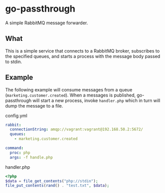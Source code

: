 # go-passthrough

A simple RabbitMQ message forwarder.

## What

This is a simple service that connects to a RabbitMQ broker, subscribes to the specified queues, and starts a process with the message body passed to stdin.

## Example

The following example will consume messages from a queue (`marketing.customer.created`). When a messages is published, go-passthrough will start a new process, invoke `handler.php` which in turn will dump the message to a file.

config.yml
```yml
rabbit:
  connectionString: amqp://vagrant:vagrant@192.168.50.2:5672/
  queues:
    - marketing.customer.created

command:
  proc: php
  args: -f handle.php
```

handler.php
```php
<?php
$data = file_get_contents("php://stdin");
file_put_contents(rand() . "test.txt", $data);
```
